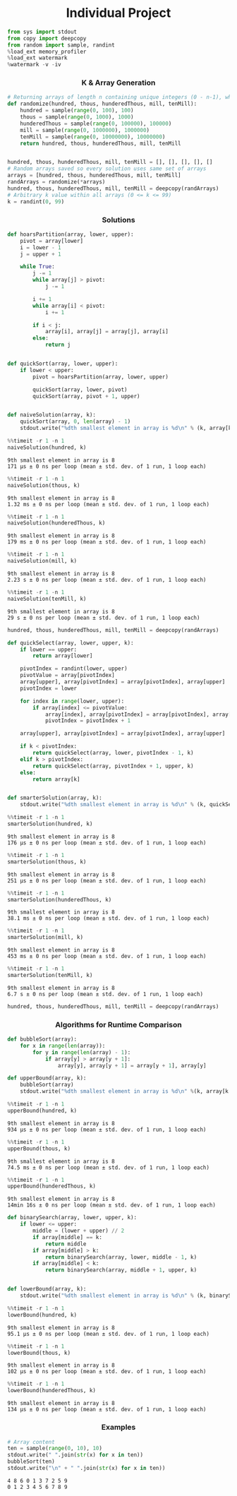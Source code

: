 <center> <h1>Individual Project </h1> </center>


```python
from sys import stdout
from copy import deepcopy
from random import sample, randint
%load_ext memory_profiler
%load_ext watermark
%watermark -v -iv
```

<center> <h3>K & Array Generation </h3> </center>


```python
# Returning arrays of length n containing unique integers (0 - n-1), which are randomly ordered
def randomize(hundred, thous, hunderedThous, mill, tenMill):
    hundred = sample(range(0, 100), 100)
    thous = sample(range(0, 1000), 1000)
    hunderedThous = sample(range(0, 100000), 100000)
    mill = sample(range(0, 1000000), 1000000)
    tenMill = sample(range(0, 10000000), 10000000)
    return hundred, thous, hunderedThous, mill, tenMill


hundred, thous, hunderedThous, mill, tenMill = [], [], [], [], []
# Random arrays saved so every solution uses same set of arrays
arrays = [hundred, thous, hunderedThous, mill, tenMill]
randArrays = randomize(*arrays)
hundred, thous, hunderedThous, mill, tenMill = deepcopy(randArrays)
# Arbitrary k value within all arrays (0 <= k <= 99)
k = randint(0, 99)
```

<center> <h3>Solutions</h3> </center>


```python
def hoarsPartition(array, lower, upper):
    pivot = array[lower]
    i = lower - 1
    j = upper + 1

    while True:
        j -= 1
        while array[j] > pivot:
            j -= 1

        i += 1
        while array[i] < pivot:
            i += 1

        if i < j:
            array[i], array[j] = array[j], array[i]
        else:
            return j


def quickSort(array, lower, upper):
    if lower < upper:
        pivot = hoarsPartition(array, lower, upper)

        quickSort(array, lower, pivot)
        quickSort(array, pivot + 1, upper)


def naiveSolution(array, k):
    quickSort(array, 0, len(array) - 1)
    stdout.write("%dth smallest element in array is %d\n" % (k, array[k - 1]))
```


```python
%%timeit -r 1 -n 1
naiveSolution(hundred, k)
```

    9th smallest element in array is 8
    171 µs ± 0 ns per loop (mean ± std. dev. of 1 run, 1 loop each)
    


```python
%%timeit -r 1 -n 1
naiveSolution(thous, k)
```

    9th smallest element in array is 8
    1.32 ms ± 0 ns per loop (mean ± std. dev. of 1 run, 1 loop each)
    


```python
%%timeit -r 1 -n 1
naiveSolution(hunderedThous, k)
```

    9th smallest element in array is 8
    179 ms ± 0 ns per loop (mean ± std. dev. of 1 run, 1 loop each)
    


```python
%%timeit -r 1 -n 1
naiveSolution(mill, k)
```

    9th smallest element in array is 8
    2.23 s ± 0 ns per loop (mean ± std. dev. of 1 run, 1 loop each)
    


```python
%%timeit -r 1 -n 1
naiveSolution(tenMill, k)
```

    9th smallest element in array is 8
    29 s ± 0 ns per loop (mean ± std. dev. of 1 run, 1 loop each)
    


```python
hundred, thous, hunderedThous, mill, tenMill = deepcopy(randArrays)
```


```python
def quickSelect(array, lower, upper, k):
    if lower == upper:
        return array[lower]

    pivotIndex = randint(lower, upper)
    pivotValue = array[pivotIndex]
    array[upper], array[pivotIndex] = array[pivotIndex], array[upper]
    pivotIndex = lower

    for index in range(lower, upper):
        if array[index] <= pivotValue:
            array[index], array[pivotIndex] = array[pivotIndex], array[index]
            pivotIndex = pivotIndex + 1

    array[upper], array[pivotIndex] = array[pivotIndex], array[upper]

    if k < pivotIndex:
        return quickSelect(array, lower, pivotIndex - 1, k)
    elif k > pivotIndex:
        return quickSelect(array, pivotIndex + 1, upper, k)
    else:
        return array[k]


def smarterSolution(array, k):
    stdout.write("%dth smallest element in array is %d\n" % (k, quickSelect(array, 0, len(array) - 1, k) - 1))
```


```python
%%timeit -r 1 -n 1
smarterSolution(hundred, k)
```

    9th smallest element in array is 8
    176 µs ± 0 ns per loop (mean ± std. dev. of 1 run, 1 loop each)
    


```python
%%timeit -r 1 -n 1
smarterSolution(thous, k)
```

    9th smallest element in array is 8
    251 µs ± 0 ns per loop (mean ± std. dev. of 1 run, 1 loop each)
    


```python
%%timeit -r 1 -n 1
smarterSolution(hunderedThous, k)
```

    9th smallest element in array is 8
    38.1 ms ± 0 ns per loop (mean ± std. dev. of 1 run, 1 loop each)
    


```python
%%timeit -r 1 -n 1
smarterSolution(mill, k)
```

    9th smallest element in array is 8
    453 ms ± 0 ns per loop (mean ± std. dev. of 1 run, 1 loop each)
    


```python
%%timeit -r 1 -n 1
smarterSolution(tenMill, k)
```

    9th smallest element in array is 8
    6.7 s ± 0 ns per loop (mean ± std. dev. of 1 run, 1 loop each)
    


```python
hundred, thous, hunderedThous, mill, tenMill = deepcopy(randArrays)
```

<center> <h3>Algorithms for Runtime Comparison</h3> </center>


```python
def bubbleSort(array):
    for x in range(len(array)):
        for y in range(len(array) - 1):
            if array[y] > array[y + 1]:
                array[y], array[y + 1] = array[y + 1], array[y]

def upperBound(array, k):
    bubbleSort(array)
    stdout.write("%dth smallest element in array is %d\n" %(k, array[k - 1]))
```


```python
%%timeit -r 1 -n 1
upperBound(hundred, k)
```

    9th smallest element in array is 8
    934 µs ± 0 ns per loop (mean ± std. dev. of 1 run, 1 loop each)
    


```python
%%timeit -r 1 -n 1
upperBound(thous, k)
```

    9th smallest element in array is 8
    74.5 ms ± 0 ns per loop (mean ± std. dev. of 1 run, 1 loop each)
    


```python
%%timeit -r 1 -n 1
upperBound(hunderedThous, k)
```

    9th smallest element in array is 8
    14min 16s ± 0 ns per loop (mean ± std. dev. of 1 run, 1 loop each)
    


```python
def binarySearch(array, lower, upper, k):
    if lower <= upper:
        middle = (lower + upper) // 2
        if array[middle] == k:
            return middle
        if array[middle] > k:
            return binarySearch(array, lower, middle - 1, k)
        if array[middle] < k:
            return binarySearch(array, middle + 1, upper, k)


def lowerBound(array, k):
    stdout.write("%dth smallest element in array is %d\n" % (k, binarySearch(array, 0, len(array) - 1, k)-1))
```


```python
%%timeit -r 1 -n 1
lowerBound(hundred, k)
```

    9th smallest element in array is 8
    95.1 µs ± 0 ns per loop (mean ± std. dev. of 1 run, 1 loop each)
    


```python
%%timeit -r 1 -n 1
lowerBound(thous, k)
```

    9th smallest element in array is 8
    102 µs ± 0 ns per loop (mean ± std. dev. of 1 run, 1 loop each)
    


```python
%%timeit -r 1 -n 1
lowerBound(hunderedThous, k)
```

    9th smallest element in array is 8
    134 µs ± 0 ns per loop (mean ± std. dev. of 1 run, 1 loop each)
    

<center> <h3>Examples</h3> </center>


```python
# Array content
ten = sample(range(0, 10), 10)
stdout.write(" ".join(str(x) for x in ten))
bubbleSort(ten)
stdout.write("\n" + " ".join(str(x) for x in ten))
```

    4 8 6 0 1 3 7 2 5 9
    0 1 2 3 4 5 6 7 8 9

